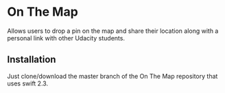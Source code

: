 # On The Map

Allows users to drop a pin on the map and share their location along with a personal link with other Udacity students.

## Installation 
Just clone/download the master branch of the On The Map repository that uses swift 2.3.

